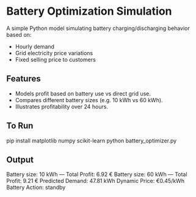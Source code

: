 # Battery Optimization Simulation

A simple Python model simulating battery charging/discharging behavior based on:
- Hourly demand
- Grid electricity price variations
- Fixed selling price to customers

## Features

- Models profit based on battery use vs direct grid use.
- Compares different battery sizes (e.g. 10 kWh vs 60 kWh).
- Illustrates profitability over 24 hours.

## To Run

pip install matplotlib numpy scikit-learn
python battery_optimizer.py

## Output

Battery size: 10 kWh — Total Profit: 6.92 €
Battery size: 60 kWh — Total Profit: 9.21 €
Predicted Demand: 47.81 kWh
Dynamic Price: €0.45/kWh
Battery Action: standby
